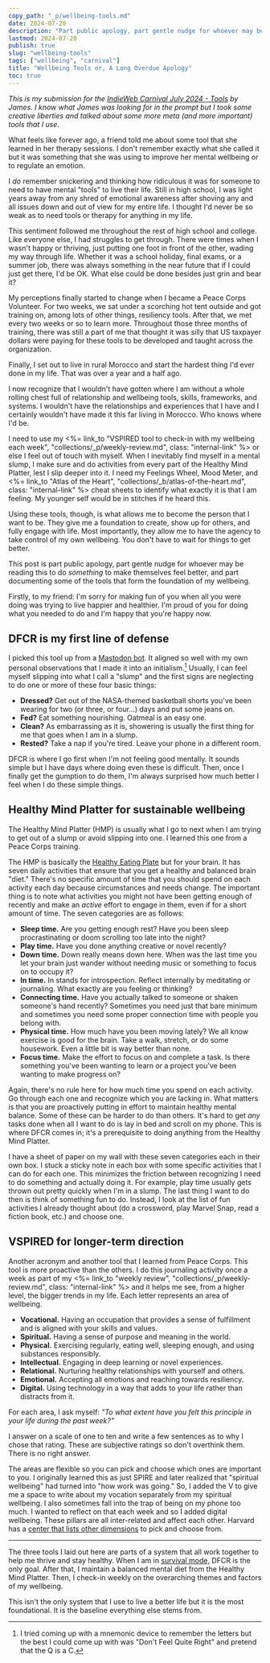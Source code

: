 ```yaml
---
copy_path: "_p/wellbeing-tools.md"
date: 2024-07-20
description: "Part public apology, part gentle nudge for whoever may be reading this to do *something* to make themselves feel better, and part documenting some of the tools that form the foundation of my wellbeing."
lastmod: 2024-07-20
publish: true
slug: "wellbeing-tools"
tags: ["wellbeing", "carnival"]
title: "Wellbeing Tools or, A Long Overdue Apology"
toc: true
---
```


*This is my submission for the [IndieWeb Carnival July 2024 - Tools](https://jamesg.blog/2024/07/01/indieweb-carnival-tools/) by James. I know what James was looking for in the prompt but I took some creative liberties and talked about some more meta (and more important) tools that I use.*

What feels like forever ago, a friend told me about some tool that she learned in her therapy sessions. I don't remember exactly what she called it but it was something that she was using to improve her mental wellbeing or to regulate an emotion.

I *do* remember snickering and thinking how ridiculous it was for someone to need to have mental "tools" to live their life. Still in high school, I was light years away from any shred of emotional awareness after shoving any and all issues down and out of view for my entire life. I thought I'd never be so weak as to need tools or therapy for anything in my life.

This sentiment followed me throughout the rest of high school and college. Like everyone else, I had struggles to get through. There were times when I wasn't happy or thriving, just putting one foot in front of the other, wading my way through life. Whether it was a school holiday, final exams, or a summer job, there was always something in the near future that if I could just get there, I'd be OK. What else could be done besides just grin and bear it?

My perceptions finally started to change when I became a Peace Corps Volunteer. For two weeks, we sat under a scorching hot tent outside and got training on, among lots of other things, resiliency tools. After that, we met every two weeks or so to learn more. Throughout those three months of training, there was still a part of me that thought it was silly that US taxpayer dollars were paying for these tools to be developed and taught across the organization.

Finally, I set out to live in rural Morocco and start the hardest thing I'd ever done in my life. That was over a year and a half ago.

I now recognize that I wouldn't have gotten where I am without a whole rolling chest full of relationship and wellbeing tools, skills, frameworks, and systems. I wouldn't have the relationships and experiences that I have and I certainly wouldn't have made it this far living in Morocco. Who knows where I'd be.

I need to use my <%= link_to "VSPIRED tool to check-in with my wellbeing each week", "collections/_p/weekly-review.md", class: "internal-link" %> or else I feel out of touch with myself. When I inevitably find myself in a mental slump, I make sure and do activities from every part of the Healthy Mind Platter, lest I slip deeper into it. I need my Feelings Wheel, Mood Meter, and <%= link_to "Atlas of the Heart", "collections/_b/atlas-of-the-heart.md", class: "internal-link" %> cheat sheets to identify what exactly it is that I am feeling. My younger self would be in stitches if he heard this.

Using these tools, though, is what allows me to become the person that I want to be. They give me a foundation to create, show up for others, and fully engage with life. Most importantly, they allow me to have the agency to take control of my own wellbeing. You don't have to wait for things to get better.

This post is part public apology, part gentle nudge for whoever may be reading this to do *something* to make themselves feel better, and part documenting some of the tools that form the foundation of my wellbeing.

Firstly, to my friend: I'm sorry for making fun of you when all you were doing was trying to live happier and healthier. I'm proud of you for doing what you needed to do and I'm happy that you're happy now.

## DFCR is my first line of defense

I picked this tool up from a [Mastodon bot](https://botsin.space/@selfcare). It aligned so well with my own personal observations that I made it into an initialism.[^1] Usually, I can feel myself slipping into what I call a "slump" and the first signs are neglecting to do one or more of these four basic things:

- **Dressed?** Get out of the NASA-themed basketball shorts you've been wearing for two (or three, or four…) days and put some jeans on.
- **Fed?** Eat something nourishing. Oatmeal is an easy one.
- **Clean?** As embarrassing as it is, showering is usually the first thing for me that goes when I am in a slump.
- **Rested?** Take a nap if you're tired. Leave your phone in a different room.

DFCR is where I go first when I'm not feeling good mentally. It sounds simple but I have days where doing even these is difficult. Then, once I finally get the gumption to do them, I'm always surprised how much better I feel when I do these simple things.

## Healthy Mind Platter for sustainable wellbeing

The Healthy Mind Platter (HMP) is usually what I go to next when I am trying to get out of a slump or avoid slipping into one. I learned this one from a Peace Corps training.

The HMP is basically the [Healthy Eating Plate](https://nutritionsource.hsph.harvard.edu/healthy-eating-plate/) but for your brain. It has seven daily activities that ensure that you get a healthy and balanced brain "diet." There's no specific amount of time that you should spend on each activity each day because circumstances and needs change. The important thing is to note what activities you might not have been getting enough of recently and make an *active* effort to engage in them, even if for a short amount of time. The seven categories are as follows:

- **Sleep time.** Are you getting enough rest? Have you been sleep procrastinating or doom scrolling too late into the night?
- **Play time.** Have you done anything creative or novel recently?
- **Down time.** Down really means down here. When was the last time you let your brain just wander without needing music or something to focus on to occupy it?
- **In time.** In stands for introspection. Reflect internally by meditating or journaling. What exactly are you feeling or thinking?
- **Connecting time.** Have you actually talked to someone or shaken someone's hand recently? Sometimes you need just that bare minimum and sometimes you need some proper connection time with people you belong with.
- **Physical time.** How much have you been moving lately? We all know exercise is good for the brain. Take a walk, stretch, or do some housework. Even a little bit is way better than none.
- **Focus time.** Make the effort to focus on and complete a task. Is there something you've been wanting to learn or a project you've been wanting to make progress on?

Again, there's no rule here for how much time you spend on each activity. Go through each one and recognize which you are lacking in. What matters is that you are proactively putting in effort to maintain healthy mental balance. Some of these can be harder to do than others. It's hard to get *any* tasks done when all I want to do is lay in bed and scroll on my phone. This is where DFCR comes in; it's a prerequisite to doing anything from the Healthy Mind Platter.

I have a sheet of paper on my wall with these seven categories each in their own box. I stuck a sticky note in each box with some specific activities that I can do for each one. This minimizes the friction between recognizing I need to do something and actually doing it. For example, play time usually gets thrown out pretty quickly when I'm in a slump. The last thing I want to do then is think of something fun to do. Instead, I look at the list of fun activities I already thought about (do a crossword, play Marvel Snap, read a fiction book, etc.) and choose one.

## VSPIRED for longer-term direction

Another acronym and another tool that I learned from Peace Corps. This tool is more proactive than the others. I do this journaling activity once a week as part of my <%= link_to "weekly review", "collections/_p/weekly-review.md", class: "internal-link" %> and it helps me see, from a higher level, the bigger trends in my life. Each letter represents an area of wellbeing.

- **Vocational.** Having an occupation that provides a sense of fulfillment and is aligned with your skills and values.
- **Spiritual.** Having a sense of purpose and meaning in the world.
- **Physical.** Exercising regularly, eating well, sleeping enough, and using substances responsibly.
- **Intellectual.** Engaging in deep learning or novel experiences.
- **Relational.** Nurturing healthy relationships with yourself and others.
- **Emotional.** Accepting all emotions and reaching towards resiliency.
- **Digital.** Using technology in a way that adds to your life rather than distracts from it.

For each area, I ask myself: *"To what extent have you felt this principle in your life during the past week?"*

I answer on a scale of one to ten and write a few sentences as to why I chose that rating. These are subjective ratings so don't overthink them. There is no right answer.

The areas are flexible so you can pick and choose which ones are important to you. I originally learned this as just SPIRE and later realized that "spiritual wellbeing" had turned into "how work was going." So, I added the V to give me a space to write about my vocation separately from my spiritual wellbeing. I also sometimes fall into the trap of being on my phone too much. I wanted to reflect on that each week and so I added digital wellbeing. These pillars are all inter-related and affect each other. Harvard has a [center that lists other dimensions](https://wellness.huhs.harvard.edu/your-wellbeing) to pick and choose from.

---

The three tools I laid out here are parts of a system that all work together to help me thrive and stay healthy. When I am in [survival mode,](https://anatomy.1651.org/#1460-survival-mode) DFCR is the only goal. After that, I maintain a balanced mental diet from the Healthy Mind Platter. Then, I check-in weekly on the overarching themes and factors of my wellbeing.

This isn't the only system that I use to live a better life but it is the most foundational. It is the baseline everything else stems from.

[^1]: I tried coming up with a mnemonic device to remember the letters but the best I could come up with was "Don't Feel Quite Right" and pretend that the Q is a C.
